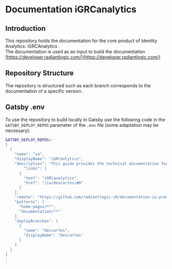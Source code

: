 # Documentation iGRCanalytics

## Introduction

This repository holds the documentation for the core product of Identity Analytics: iGRCAnalytics .  
The documentation is used as an input to build the documentation [https://developer.radiantlogic.com/](https://developer.radiantlogic.com/)

## Repository Structure

The repository is structured such as each branch corresponds to the documentation of a specific version.  

## Gatsby .env

To use the repository to build locally in Gatsby use the following code in the `GATSBY_DEPLOY_REPOS` parameter of the `.env` file (some adaptation may be necessary):

```sh
GATSBY_DEPLOY_REPOS='
[
  {
    "name": "ia",
    "displayName": "iGRCanlytics",
    "description": "This guide provides the technical documentation for iGRCanalytics",
        "links": [
      {
        "text": "iGRCanalytics",
        "href": "/ia/descartes/#0"
      }
    ],
    "remote": "https://github.com/radiantlogic-v8/documentation-ia-product.git",
    "patterns": [
      "home-pages/**",
      "documentation/**"
    ],
    "deployBranches": [
      {
        "name": "descartes",
        "displayName": "Descartes"
      }
    ]
  }
]
'
'
```
